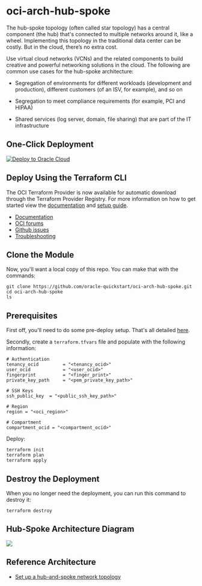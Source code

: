 # oci-arch-hub-spoke

The hub-spoke topology (often called star topology) has a central component (the hub) that's connected to multiple networks around it, like a wheel. Implementing this topology in the traditional data center can be costly. But in the cloud, there’s no extra cost.

Use virtual cloud networks (VCNs) and the related components to build creative and powerful networking solutions in the cloud. The following are common use cases for the hub-spoke architecture:

- Segregation of environments for different workloads (development and production), different customers (of an ISV, for example), and so on

- Segregation to meet compliance requirements (for example, PCI and HIPAA)

- Shared services (log server, domain, file sharing) that are part of the IT infrastructure

## One-Click Deployment
[![Deploy to Oracle Cloud](https://oci-resourcemanager-plugin.plugins.oci.oraclecloud.com/latest/deploy-to-oracle-cloud.svg)](https://console.us-phoenix-1.oraclecloud.com/resourcemanager/stacks/create?region=home&zipUrl=resource-manager/hub-spoke-20201019.zip)

## Deploy Using the Terraform CLI
The OCI Terraform Provider is now available for automatic download through the Terraform Provider Registry. 
For more information on how to get started view the [documentation](https://www.terraform.io/docs/providers/oci/index.html) 
and [setup guide](https://www.terraform.io/docs/providers/oci/guides/version-3-upgrade.html).

* [Documentation](https://www.terraform.io/docs/providers/oci/index.html)
* [OCI forums](https://cloudcustomerconnect.oracle.com/resources/9c8fa8f96f/summary)
* [Github issues](https://github.com/terraform-providers/terraform-provider-oci/issues)
* [Troubleshooting](https://www.terraform.io/docs/providers/oci/guides/guides/troubleshooting.html)

## Clone the Module
Now, you'll want a local copy of this repo. You can make that with the commands:

    git clone https://github.com/oracle-quickstart/oci-arch-hub-spoke.git
    cd oci-arch-hub-spoke
    ls

## Prerequisites
First off, you'll need to do some pre-deploy setup.  That's all detailed [here](https://github.com/cloud-partners/oci-prerequisites).

Secondly, create a `terraform.tfvars` file and populate with the following information:

```
# Authentication
tenancy_ocid         = "<tenancy_ocid>"
user_ocid            = "<user_ocid>"
fingerprint          = "<finger_print>"
private_key_path     = "<pem_private_key_path>"

# SSH Keys
ssh_public_key  = "<public_ssh_key_path>"

# Region
region = "<oci_region>"

# Compartment
compartment_ocid = "<compartment_ocid>"

````

Deploy:

    terraform init
    terraform plan
    terraform apply

## Destroy the Deployment
When you no longer need the deployment, you can run this command to destroy it:

    terraform destroy

## Hub-Spoke Architecture Diagram

![](./images/hub-spoke-diagram.png)


## Reference Architecture

- [Set up a hub-and-spoke network topology](https://docs.oracle.com/en/solutions/hub-spoke-network/index.html)

